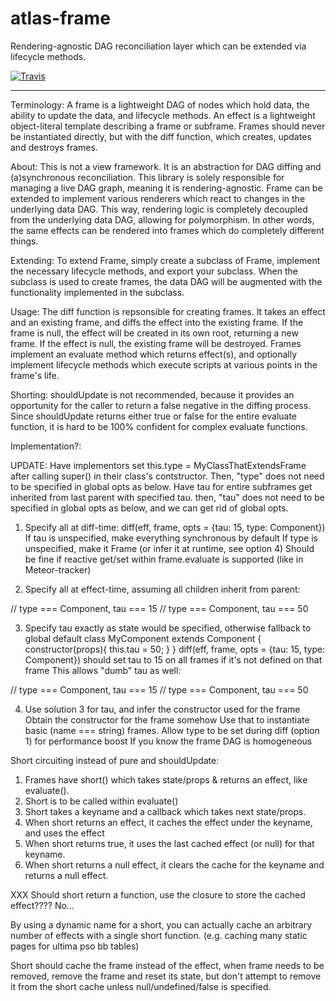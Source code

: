 # atlas-frame

Rendering-agnostic DAG reconciliation layer which can be extended via lifecycle methods.

[![Travis](https://img.shields.io/travis/[username]/[repo].svg)](https://travis-ci.org/[username]/[repo])

---

Terminology: A frame is a lightweight DAG of nodes which hold data, the ability to update the data, and lifecycle methods. An effect is a lightweight object-literal template describing a frame or subframe. Frames should never be instantiated directly, but with the diff function, which creates, updates and destroys frames.

About: This is not a view framework. It is an abstraction for DAG diffing and (a)synchronous reconciliation. This library is solely responsible for managing a live DAG graph, meaning it is rendering-agnostic. Frame can be extended to implement various renderers which react to changes in the underlying data DAG. This way, rendering logic is completely decoupled from the underlying data DAG, allowing for polymorphism. In other words, the same effects can be rendered into frames which do completely different things.

Extending: To extend Frame, simply create a subclass of Frame, implement the necessary lifecycle methods, and export your subclass. When the subclass is used to create frames, the data DAG will be augmented with the functionality implemented in the subclass.

Usage: The diff function is repsonsible for creating frames. It takes an effect and an existing frame, and diffs the effect into the existing frame. If the frame is null, the effect will be created in its own root, returning a new frame. If the effect is null, the existing frame will be destroyed. Frames implement an evaluate method which returns effect(s), and optionally implement lifecycle methods which execute scripts at various points in the frame's life. 

Shorting: shouldUpdate is not recommended, because it provides an opportunity for the caller to return a false negative in the diffing process. Since shouldUpdate returns either true or false for the entire evaluate function, it is hard to be 100% confident for complex evaluate functions. 


Implementation?:

UPDATE: Have implementors set this.type = MyClassThatExtendsFrame after calling super() 
in their class's contstructor. Then, "type" does not need to be specified in global opts as below.
Have tau for entire subframes get inherited from last parent with specified tau.
then, "tau" does not need to be specified in global opts as below, and we can get rid of global opts.

1. Specify all at diff-time:
  diff(eff, frame, opts = {tau: 15, type: Component}) 
  If tau is unspecified, make everything synchronous by default
  If type is unspecified, make it Frame (or infer it at runtime, see option 4)
  Should be fine if reactive get/set within frame.evaluate is supported (like in Meteor-tracker)

2. Specify all at effect-time, assuming all children inherit from parent:
  <MyComponent type={Component} tau={15}>
    <OtherComponent/> // type === Component, tau === 15
    <ThirdComponent tau={50}/> // type === Component, tau === 50
  </MyComponent>

3. Specify tau exactly as state would be specified, otherwise fallback to global default
  class MyComponent extends Component {
    constructor(props){
      this.tau = 50;
    }
  }
  diff(eff, frame, opts = {tau: 15, type: Component})
    should set tau to 15 on all frames if it's not defined on that frame
  This allows "dumb" tau as well:
  <MyComponent type={Component} tau={15}>
    <OtherComponent/> // type === Component, tau === 15
    <ThirdComponent tau={50}/> // type === Component, tau === 50
  </MyComponent>

4. Use solution 3 for tau, and infer the constructor used for the frame
  Obtain the constructor for the frame somehow
   Use that to instantiate basic (name === string) frames.
  Allow type to be set during diff (option 1) for performance boost
   If you know the frame DAG is homogeneous

Short circuiting instead of pure and shouldUpdate:
  1. Frames have short() which takes state/props & returns an effect, like evaluate(). 
  2. Short is to be called within evaluate()
  3. Short takes a keyname and a callback which takes next state/props.
  4. When short returns an effect, it caches the effect under the keyname, and uses the effect
  5. When short returns true, it uses the last cached effect (or null) for that keyname.
  5. When short returns a null effect, it clears the cache for the keyname and returns a null effect.

  XXX Should short return a function, use the closure to store the cached effect???? No...

  By using a dynamic name for a short, you can actually cache an arbitrary number of effects
  with a single short function. (e.g. caching many static pages for ultima pso bb tables)

  Short should cache the frame instead of the effect, when frame needs to be removed, remove the frame and reset its state, but don't attempt to remove it from the short cache unless null/undefined/false is specified.
